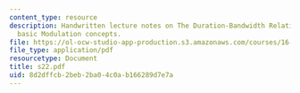 ```yaml
---
content_type: resource
description: Handwritten lecture notes on The Duration-Bandwidth Relations involving
  basic Modulation concepts.
file: https://ol-ocw-studio-app-production.s3.amazonaws.com/courses/16-01-unified-engineering-i-ii-iii-iv-fall-2005-spring-2006/8d2dffcb2beb2ba04c0ab166289d7e7a_s22.pdf
file_type: application/pdf
resourcetype: Document
title: s22.pdf
uid: 8d2dffcb-2beb-2ba0-4c0a-b166289d7e7a
---
```

